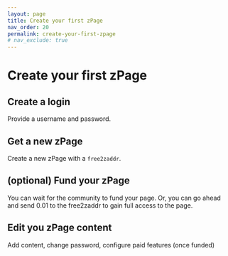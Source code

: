 ```yaml
---
layout: page
title: Create your first zPage
nav_order: 20
permalink: create-your-first-zpage
# nav_exclude: true
---
```


# Create your first zPage

## Create a login

Provide a username and password.

## Get a new zPage

Create a new zPage with a `free2zaddr`.

## (optional) Fund your zPage

You can wait for the community to fund your page.
Or, you can go ahead and send 0.01 to the free2zaddr to gain
full access to the page.

## Edit you zPage content

Add content, change password, configure paid features (once funded)

<!--  -->

<!--
## Send private memo password

Using a [wallet of your choice](https://z.cash/wallets/), send
0.01 Zcash (or more) to the address with
an
[encrypted memo](https://electriccoin.co/blog/encrypted-memo-field/) with some information.
This can be done with the
[full node cli](https://zcash.readthedocs.io/en/latest/rtd_pages/memos.html)
or a mobile wallet.

The memo can be the literal plain-text value of the password you want to
use. We will store it
[salted and hashed](https://www.okta.com/blog/2019/03/what-are-salted-passwords-and-password-hashing/)

You can change the password anytime once you have control of your page.

The initial identity is the zaddress that you sent the funds to.
Using the password you sent as authorization, you can now take control
of the page content, pick a vanity url and point the donations to your own
shielded address.

[Update your Page](/docs/edit-a-page) -->

<!--

I can't tell if this idea is good. I donn't thinnk it's needed maybe.
better nnot to confuse people at first. Maybe some advanced paranoid options
for people later if they want.

In the future we may accept pre-hashed passwords, if there is demand.
This way, your private systems would be the only ones to ever touch the raw
password and it won't be on the blockchain. An option for now is just to change
the password for your page and the plaintext in the encrypted memo will have
no significance, even if Free2give is hacked catastrophically.

The password will be used to update the content on your page.
You can change it later. So, maybe don't worry about it too much. But,
don't lose it! We don't plan to support regaining access to lost pages because
that would require some other means of authenticating that the person trying
to reset the page is who they say they are and the rightful owner!
We may consider recovery protocols in the future. Until then just don't lose
your password and create a new page if you need to. -->

<!--
# FUTURE!!

> Future TODO: allow sending zaddress and salted hashed!!

There will be 4 possible formats to your message:

* {plain password}
* {hashed password}
* {zaddress}::{plain password}
* {zaddress}::{hashed password}

The zaddress is optional. If you don't send it, then the original address
owned by Free2give will be used as a placeholder. You can always change
this later. The easiest format is just to send a plain password. This would
be convenient for a mobile wallet. You can always change the password later
provided you don't lose the original.
We will store it
[salted and hashed](https://www.okta.com/blog/2019/03/what-are-salted-passwords-and-password-hashing/).

Guage interest ... donn't connfuse people at first though

If you never want us to know what your password is, you can send us a salted
and hashed version as made by Django's `make_password`. You can find
a snippet to do that [here](https://gist.github.com/skyl/0c6430499c46129398c4b8ac0e20e9ea)

### Format examples

If you just want to start with password, your encrypted memo can be

If you want to include a zaddress to get your page started with an address
that you own, you can supply that as the first part of the message. Then two
colons and the password.

For example, if you password was "my password" and your zaddress was

```
zs1skg55h0wc0552qpjlvgm40jn77tgn5vxchlm74xr6we2drntny702hzxw2pau98fxet8x6jwe2a
```

then the literal value of the memo should be
`zs1skg55h0wc0552qpjlvgm40jn77tgn5vxchlm74xr6we2drntny702hzxw2pau98fxet8x6jwe2a::my password`

If you would prefer to send your password pre-hashed, you could hash "my password"
which will be something like this:`'pbkdf2_sha256$260000$f6OF1YfzcyR4qXgj3eDPMI$HMJ/Mc7tLygsdD8kYgi4Xixi3qIia9LDlbrGs5xT0wM='`

With the same address, your literal memo would be:

```

 -->
